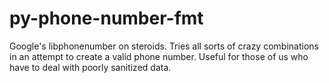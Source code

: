 # py-phone-number-fmt

Google's libphonenumber on steroids. Tries all sorts of crazy combinations in an attempt to create a valid phone number. Useful for those of us who have to deal with poorly sanitized data.
